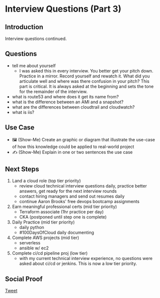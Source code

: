 
# Interview Questions (Part 3)

## Introduction

Interview questions continued.

## Questions

- tell me about yourself
    - I was asked this in every interview. You better get your pitch down. Practice in a mirror. Record yourself and rewatch it. What did you articulate well and where was there confusion in your pitch? This part is critical. It is always asked at the beginning and sets the tone for the remainder of the interview.
- what is route53 and where does it get its name from?
- what is the difference between an AMI and a snapshot?
- what are the differences between cloudtrail and cloudwatch?
- what is iis?

## Use Case

- 🖼️ (Show-Me) Create an graphic or diagram that illustrate the use-case of how this knowledge could be applied to real-world project
- ✍️ (Show-Me) Explain in one or two sentences the use case

## Next Steps

1) Land a cloud role (top tier priority)
    - review cloud technical interview questions daily, practice better answers, get ready for the next interview rounds
    - contact hiring managers and send out resumes daily
    - continue Aaron Brooks' free devops bootcamp assignments
2) Earn meaningful professional certs (mid tier priority)
    - Terraform associate (1hr practice per day)
    - CKA (postponed until step one is complete)
3) Daily Practice (mid tier priority)
    - daily python
    - #100DaysOfCloud daily documenting
4) Complete AWS projects (mid tier)
    - serverless
    - ansible w/ ec2
5) Complete ci/cd pipeline proj (low tier)
    - with my current technical interview experience, no questions were asked about ci/cd or jenkins. This is now a low tier priority.

## Social Proof

[Tweet]()